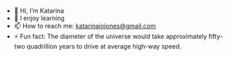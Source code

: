 - 👋 Hi, I’m Katarina
- 🌱 I enjoy learning 
- 📫 How to reach me: katarinajojones@gmail.com
- ⚡ Fun fact: The diameter of the universe would take approximately fifty-two quadrillion years to drive at average high-way speed. 
